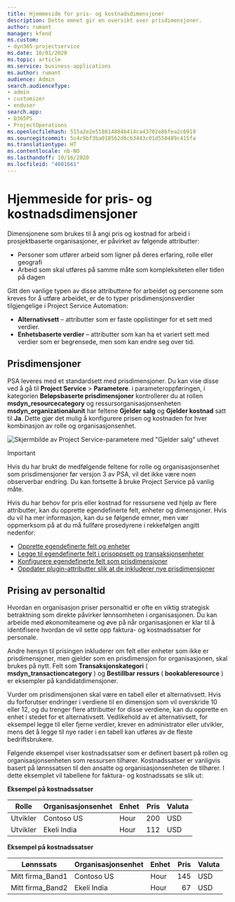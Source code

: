 ```yaml
---
title: Hjemmeside for pris- og kostnadsdimensjoner
description: Dette emnet gir en oversikt over prisdimensjoner.
author: rumant
manager: kfend
ms.custom:
- dyn365-projectservice
ms.date: 10/01/2020
ms.topic: article
ms.service: business-applications
ms.author: rumant
audience: Admin
search.audienceType:
- admin
- customizer
- enduser
search.app:
- D365PS
- ProjectOperations
ms.openlocfilehash: 515a2e2e518614884b414ca43702e8bfea2c6919
ms.sourcegitcommit: 5c4c9bf3ba018562d6cb3443c01d550489c415fa
ms.translationtype: HT
ms.contentlocale: nb-NO
ms.lasthandoff: 10/16/2020
ms.locfileid: "4081661"
---
```

# <a name="pricing-and-costing-dimensions-home-page"></a>Hjemmeside for pris- og kostnadsdimensjoner

Dimensjonene som brukes til å angi pris og kostnad for arbeid i prosjektbaserte organisasjoner, er påvirket av følgende attributter:

- Personer som utfører arbeid som ligner på deres erfaring, rolle eller geografi
- Arbeid som skal utføres på samme måte som kompleksiteten eller tiden på dagen

Gitt den vanlige typen av disse attributtene for arbeidet og personene som kreves for å utføre arbeidet, er de to typer prisdimensjonsverdier tilgjengelige i Project Service Automation: 

- **Alternativsett** – attributter som er faste opplistinger for et sett med verdier.
- **Enhetsbaserte verdier** – attributter som kan ha et variert sett med verdier som er begrensede, men som kan endre seg over tid.

## <a name="pricing-dimensions"></a>Prisdimensjoner

PSA leveres med et standardsett med prisdimensjoner. Du kan vise disse ved å gå til **Project Service** > **Parametere**. i parameteroppføringen, i kategorien **Beløpsbaserte prisdimensjoner** kontrollerer du at rollen **msdyn_resourcecategory** og ressursorganisasjonsenheten **msdyn_organizationalunit** har feltene **Gjelder salg** og **Gjelder kostnad** satt til **Ja**. Dette gjør det mulig å konfigurere prisen og kostnaden for hver kombinasjon av rolle og organisasjonsenhet.

![Skjermbilde av Project Service-parametere med "Gjelder salg" uthevet](media/PS-OOB-parameters.png)

> [!IMPORTANT]
> Hvis du har brukt de medfølgende feltene for rolle og organisasjonsenhet som prisdimensjoner før versjon 3 av PSA, vil det ikke være noen observerbar endring. Du kan fortsette å bruke Project Service på vanlig måte. 

Hvis du har behov for pris eller kostnad for ressursene ved hjelp av flere attributter, kan du opprette egendefinerte felt, enheter og dimensjoner. Hvis du vil ha mer informasjon, kan du se følgende emner, men vær oppmerksom på at du må fullføre prosedyrene i rekkefølgen angitt nedenfor:

- [Opprette egendefinerte felt og enheter](create-custom-fields-entities.md)
- [Legge til egendefinerte felt i prisoppsett og transaksjonsenheter](field-references.md)
- [Konfigurere egendefinerte felt som prisdimensjoner ](set-up-pricing-dimensions.md)
- [Oppdater plugin-attributter slik at de inkluderer nye prisdimensjoner](update-plug-in-attributes.md)

## <a name="pricing-human-resource-time"></a>Prising av personaltid
Hvordan en organisasjon priser personaltid er ofte en viktig strategisk betraktning som direkte påvirker lønnsomheten i organisasjonen. Du kan arbeide med økonomiteamene og øve på når organisasjonen er klar til å identifisere hvordan de vil sette opp faktura- og kostnadssatser for personale.

Andre hensyn til prisingen inkluderer om felt eller enheter som ikke er prisdimensjoner, men gjelder som en prisdimensjon for organisasjonen, skal brukes på nytt. Felt som **Transaksjonskategori** ( **msdyn_transactioncategory** ) og **Bestillbar ressurs** ( **bookableresource** ) er eksempler på kandidatdimensjoner. 

Vurder om prisdimensjonen skal være en tabell eller et alternativsett. Hvis du forforutser endringer i verdiene til en dimensjon som vil overskride 10 eller 12, og du trenger flere attributter for disse verdiene, kan du opprette en enhet i stedet for et alternativsett. Vedlikehold av et alternativsett, for eksempel legge til eller fjerne verdier, krever en administrator eller utvikler, mens det å legge til nye rader i en tabell kan utføres av de fleste bedriftsbrukere.

Følgende eksempel viser kostnadssatser som er definert basert på rollen og organisasjonsenheten som ressursen tilhører. Kostnadssatser er vanligvis basert på lønnssatsen til den ansatte og organisasjonsenheten de tilhører. I dette eksemplet vil tabellene for faktura- og kostnadssats se slik ut:

**Eksempel på kostnadssatser**

| Rolle        | Organisasjonsenhet    |Enhet      |Pris      |Valuta  |
| ------------|-------------|----------|----------:|----------|
| Utvikler   | Contoso US  |Hour | 200|USD     |
| Utvikler   | Ekeli India |Hour|   112|USD     |


**Eksempel på kostnadssatser**

| Lønnssats     | Organisasjonsenhet    |Enhet      |Pris      |Valuta  |
| ----------------|-------------|----------|----------:|----------|
| Mitt firma_Band1 | Contoso US  |Hour | 145|USD     |
| Mitt firma_Band2 | Ekeli India |Hour|   67|USD     |
